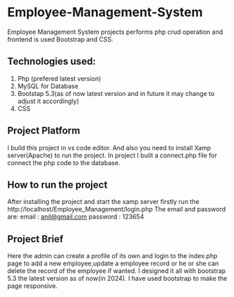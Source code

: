 # Employee-Management-System
Employee Management System projects performs php crud operation and frontend is used Bootstrap and CSS.

## Technologies used:
1. Php (prefered latest version)
2. MySQL for Database
3. Bootstap 5.3(as of now latest version and in future it may change to adjust it accordingly)
4. CSS

## Project Platform
I build this project in vs code editor. And also you need to install Xamp server(Apache) to run the project. In project I built a connect.php file for connect the php code to the database.

## How to run the project
After installing the project and start the xamp server firstly run the http://localhost/Employee_Management/login.php
The email and password are:
email : anil@gmail.com
password : 123654

## Project Brief
Here the admin can create a profile of its own and login to the index.php page to add a new employee,update a employee record or he or she can delete the record of the employee if wanted. I designed it all with bootstrap 5.3 the latest version as of now(in 2024). I have used bootstrap to make the page responsive.
